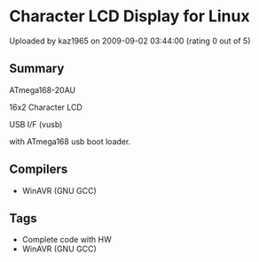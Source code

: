 # Character LCD Display for Linux

Uploaded by kaz1965 on 2009-09-02 03:44:00 (rating 0 out of 5)

## Summary

ATmega168-20AU  

16x2 Character LCD  

USB I/F (vusb)


with ATmega168 usb boot loader.

## Compilers

- WinAVR (GNU GCC)

## Tags

- Complete code with HW
- WinAVR (GNU GCC)
